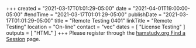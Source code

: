 +++
created = "2021-03-17T01:01:29-05:00"
date = "2021-04-01T19:00:00-05:00"
#endTime = "2021-03-17T01:01:29-05:00"
publishDate = "2021-03-17T01:01:29-05:00"
title = "Remote Testing 0401"
linkTitle = "Remote Testing"
location = "On-line"
contact = "vec"
dates = [ "License Testing" ]
outputs = [ "HTML" ]
+++
Please register through the
[hamstudy.org Find a Session](https://hamstudy.org/sessions)
page.
